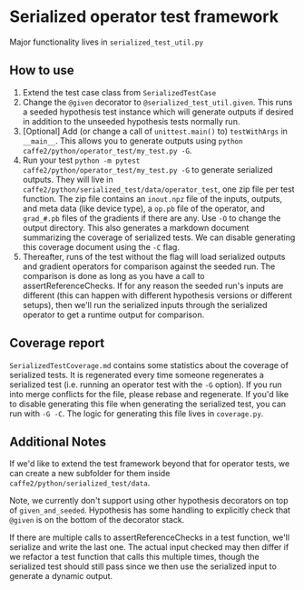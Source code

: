 # Serialized operator test framework

Major functionality lives in `serialized_test_util.py`

## How to use

1. Extend the test case class from `SerializedTestCase`
2. Change the `@given` decorator to `@serialized_test_util.given`. This runs a seeded hypothesis test instance which will generate outputs if desired in addition to the unseeded hypothesis tests normally run.
3. \[Optional\] Add \(or change a call of `unittest.main()` to\) `testWithArgs` in `__main__`. This allows you to generate outputs using `python caffe2/python/operator_test/my_test.py -G`.
4. Run your test `python -m pytest caffe2/python/operator_test/my_test.py -G` to generate serialized outputs. They will live in `caffe2/python/serialized_test/data/operator_test`, one zip file per test function. The zip file contains an `inout.npz` file of the inputs, outputs, and meta data \(like device type\), a `op.pb` file of the operator, and `grad_#.pb` files of the gradients if there are any. Use `-O` to change the output directory. This also generates a markdown document summarizing the coverage of serialized tests. We can disable generating this coverage document using the `-C` flag.
5. Thereafter, runs of the test without the flag will load serialized outputs and gradient operators for comparison against the seeded run. The comparison is done as long as you have a call to assertReferenceChecks. If for any reason the seeded run's inputs are different \(this can happen with different hypothesis versions or different setups\), then we'll run the serialized inputs through the serialized operator to get a runtime output for comparison.

## Coverage report

`SerializedTestCoverage.md` contains some statistics about the coverage of serialized tests. It is regenerated every time someone regenerates a serialized test \(i.e. running an operator test with the `-G` option\). If you run into merge conflicts for the file, please rebase and regenerate. If you'd like to disable generating this file when generating the serialized test, you can run with `-G -C`. The logic for generating this file lives in `coverage.py`.

## Additional Notes

If we'd like to extend the test framework beyond that for operator tests, we can create a new subfolder for them inside `caffe2/python/serialized_test/data`.

Note, we currently don't support using other hypothesis decorators on top of `given_and_seeded`. Hypothesis has some handling to explicitly check that `@given` is on the bottom of the decorator stack.

If there are multiple calls to assertReferenceChecks in a test function, we'll serialize and write the last one. The actual input checked may then differ if we refactor a test function that calls this multiple times, though the serialized test should still pass since we then use the serialized input to generate a dynamic output.

